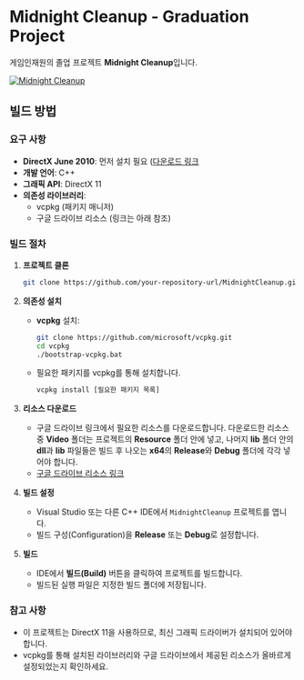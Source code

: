 # Midnight Cleanup - Graduation Project

게임인재원의 졸업 프로젝트 **Midnight Cleanup**입니다.

[![Midnight Cleanup](https://raw.githubusercontent.com/your-repository-url/assets/main/midnight_cleanup_thumbnail.png)](https://youtu.be/WkjI6ZwUVwU)

## 빌드 방법

### 요구 사항

- **DirectX June 2010**: 먼저 설치 필요 ([다운로드 링크](https://www.microsoft.com/en-us/download/details.aspx?id=6812)
- **개발 언어**: C++
- **그래픽 API**: DirectX 11
- **의존성 라이브러리**:
  - vcpkg (패키지 매니저)
  - 구글 드라이브 리소스 (링크는 아래 참조)

### 빌드 절차

1. **프로젝트 클론**

   ```bash
   git clone https://github.com/your-repository-url/MidnightCleanup.git
   ```

2. **의존성 설치**

   - **vcpkg** 설치:
     ```bash
     git clone https://github.com/microsoft/vcpkg.git
     cd vcpkg
     ./bootstrap-vcpkg.bat
     ```
   - 필요한 패키지를 vcpkg를 통해 설치합니다.
     ```bash
     vcpkg install [필요한 패키지 목록]
     ```

3. **리소스 다운로드**

   - 구글 드라이브 링크에서 필요한 리소스를 다운로드합니다. 다운로드한 리소스 중 **Video** 폴더는 프로젝트의 **Resource** 폴더 안에 넣고, 나머지 **lib** 폴더 안의 **dll**과 **lib** 파일들은 빌드 후 나오는 **x64**의 **Release**와 **Debug** 폴더에 각각 넣어야 합니다.
   - [구글 드라이브 리소스 링크](https://drive.google.com/file/d/1f4w1fKhriLu79yv6hnbQB6U-psfcobQW/view?usp=drive_link)

4. **빌드 설정**

   - Visual Studio 또는 다른 C++ IDE에서 `MidnightCleanup` 프로젝트를 엽니다.
   - 빌드 구성(Configuration)을 **Release** 또는 **Debug**로 설정합니다.

5. **빌드**

   - IDE에서 **빌드(Build)** 버튼을 클릭하여 프로젝트를 빌드합니다.
   - 빌드된 실행 파일은 지정한 빌드 폴더에 저장됩니다.

### 참고 사항

- 이 프로젝트는 DirectX 11을 사용하므로, 최신 그래픽 드라이버가 설치되어 있어야 합니다.
- vcpkg를 통해 설치된 라이브러리와 구글 드라이브에서 제공된 리소스가 올바르게 설정되었는지 확인하세요.

